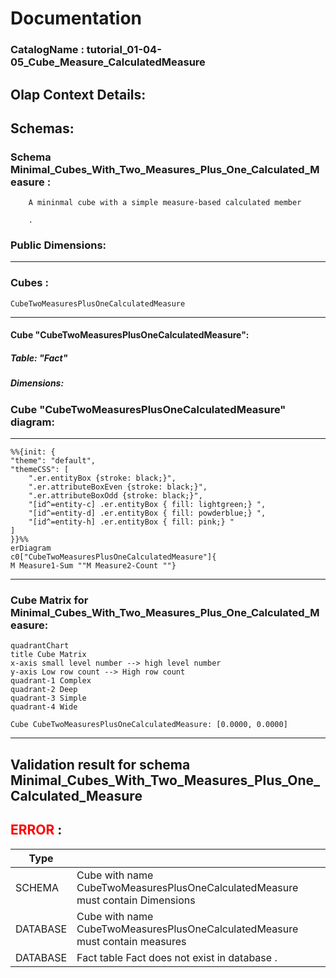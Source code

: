 # Documentation
### CatalogName : tutorial_01-04-05_Cube_Measure_CalculatedMeasure
## Olap Context Details:
## Schemas:
### Schema Minimal_Cubes_With_Two_Measures_Plus_One_Calculated_Measure : 

		
		A mininmal cube with a simple measure-based calculated member
		
		.
		
		
		
  
### Public Dimensions:

    

---
### Cubes :

    CubeTwoMeasuresPlusOneCalculatedMeasure

---
#### Cube "CubeTwoMeasuresPlusOneCalculatedMeasure":

    

##### Table: "Fact"

##### Dimensions:
### Cube "CubeTwoMeasuresPlusOneCalculatedMeasure" diagram:

---

```mermaid
%%{init: {
"theme": "default",
"themeCSS": [
    ".er.entityBox {stroke: black;}",
    ".er.attributeBoxEven {stroke: black;}",
    ".er.attributeBoxOdd {stroke: black;}",
    "[id^=entity-c] .er.entityBox { fill: lightgreen;} ",
    "[id^=entity-d] .er.entityBox { fill: powderblue;} ",
    "[id^=entity-h] .er.entityBox { fill: pink;} "
]
}}%%
erDiagram
c0["CubeTwoMeasuresPlusOneCalculatedMeasure"]{
M Measure1-Sum ""M Measure2-Count ""}
```
---
### Cube Matrix for Minimal_Cubes_With_Two_Measures_Plus_One_Calculated_Measure:
```mermaid
quadrantChart
title Cube Matrix
x-axis small level number --> high level number
y-axis Low row count --> High row count
quadrant-1 Complex
quadrant-2 Deep
quadrant-3 Simple
quadrant-4 Wide

Cube CubeTwoMeasuresPlusOneCalculatedMeasure: [0.0000, 0.0000]
```
---
## Validation result for schema Minimal_Cubes_With_Two_Measures_Plus_One_Calculated_Measure
## <span style='color: red;'>ERROR</span> : 
|Type|   |
|----|---|
|SCHEMA|Cube with name CubeTwoMeasuresPlusOneCalculatedMeasure must contain Dimensions|
|DATABASE|Cube with name CubeTwoMeasuresPlusOneCalculatedMeasure must contain measures|
|DATABASE|Fact table Fact does not exist in database .|
